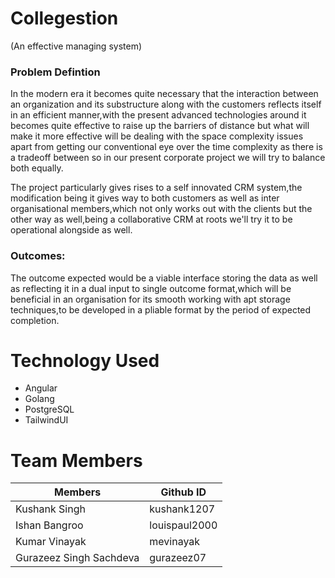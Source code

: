 # Collegestion
(An effective managing system) 
### Problem Defintion
In the modern era it becomes quite necessary that the interaction between an organization and its substructure along with the customers reflects itself in an efficient manner,with the present advanced technologies around it becomes quite effective to raise up the barriers of distance but what will make it more effective will be dealing with the space complexity issues apart from getting our conventional eye over the time complexity as there is a tradeoff between so in our present corporate project we will try to balance both equally.

The project particularly gives rises to a self innovated CRM system,the modification being it gives way to both customers as well as inter organisational members,which not only works out with the clients but the other way as well,being a collaborative CRM at roots we'll try it to be operational alongside as well. 

### Outcomes:
The outcome expected would be a viable interface storing the data as well as reflecting it in a dual input to single outcome format,which will be beneficial in an organisation for its smooth working with apt storage techniques,to be developed in a pliable format by the period of expected completion.




# Technology Used
* Angular
* Golang
* PostgreSQL
* TailwindUI

# Team Members
| Members     | Github ID |
| ----------- | ----------- |
| Kushank Singh | kushank1207 |
| Ishan Bangroo | louispaul2000 |
| Kumar Vinayak | mevinayak |
| Gurazeez Singh Sachdeva | gurazeez07 |
